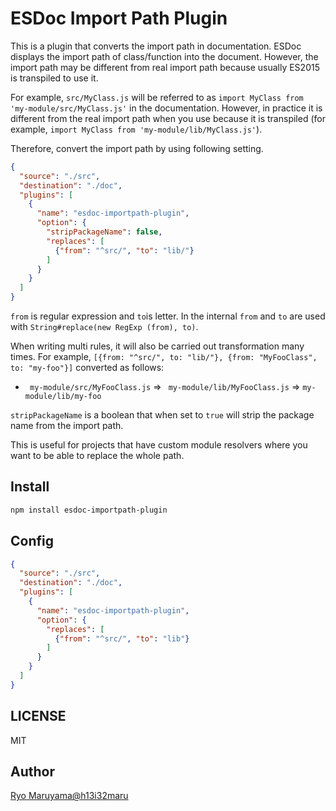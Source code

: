 # ESDoc Import Path Plugin
This is a plugin that converts the import path in documentation.
ESDoc displays the import path of class/function into the document.
However, the import path may be different from real import path because usually ES2015 is transpiled to use it.

For example, ``src/MyClass.js`` will be referred to as ``import MyClass from 'my-module/src/MyClass.js'`` in the documentation.
However, in practice it is different from the real import path when you use because it is transpiled
(for example, ``import MyClass from 'my-module/lib/MyClass.js'``).

Therefore, convert the import path by using following setting.

```json
{
  "source": "./src",
  "destination": "./doc",
  "plugins": [
    {
      "name": "esdoc-importpath-plugin",
      "option": {
        "stripPackageName": false,
        "replaces": [
          {"from": "^src/", "to": "lib/"}
        ]
      }
    }
  ]
}
```

``from`` is regular expression and ``to``is letter. In the internal ``from`` and ``to`` are used with ``String#replace(new RegExp (from), to)``.

When writing multi rules, it will also be carried out transformation many times.
For example, ``[{from: "^src/", to: "lib/"}, {from: "MyFooClass", to: "my-foo"}]`` converted as follows:

- `` my-module/src/MyFooClass.js`` => `` my-module/lib/MyFooClass.js`` => ``my-module/lib/my-foo``

``stripPackageName`` is a boolean that when set to ``true`` will strip the package name from the import path.

This is useful for projects that have custom module resolvers where you want to be able to replace the whole path.

## Install
```sh
npm install esdoc-importpath-plugin
```

## Config

```json
{
  "source": "./src",
  "destination": "./doc",
  "plugins": [
    {
      "name": "esdoc-importpath-plugin",
      "option": {
        "replaces": [
          {"from": "^src/", "to": "lib"}
        ]
      }
    }
  ]
}
```

## LICENSE
MIT

## Author
[Ryo Maruyama@h13i32maru](https://twitter.com/h13i32maru)

